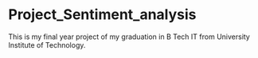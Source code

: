 # Project_Sentiment_analysis
This is my final year project of my graduation in B Tech IT from University Institute of Technology.
